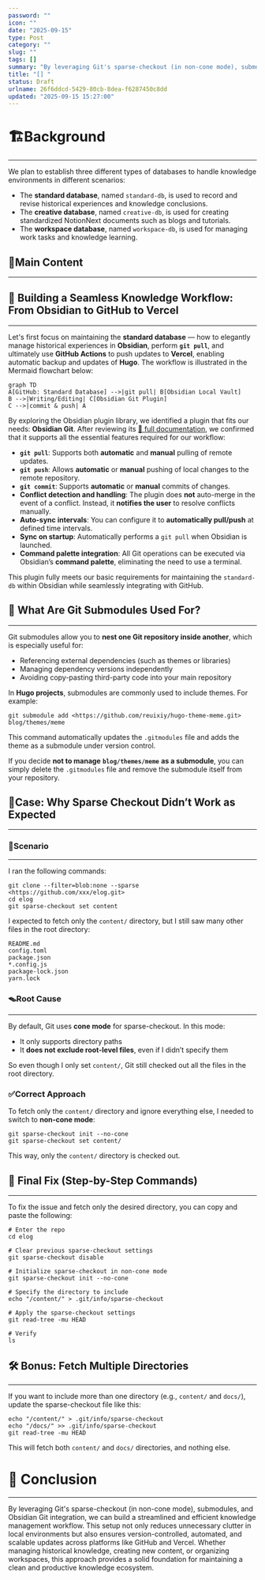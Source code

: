 ```yaml
---
password: ""
icon: ""
date: "2025-09-15"
type: Post
category: ""
slug: ""
tags: []
summary: "By leveraging Git's sparse-checkout (in non-cone mode), submodules, and Obsidian Git integration, we can build a streamlined and efficient knowledge management workflow. This setup not only reduces unnecessary clutter in local environments but also ensures version-controlled, automated, and scalable updates across platforms like GitHub and Vercel. Whether managing historical knowledge, creating new content, or organizing workspaces, this approach provides a solid foundation for maintaining a clean and productive knowledge ecosystem."
title: "[] "
status: Draft
urlname: 26f6ddcd-5429-80cb-8dea-f6287450c8dd
updated: "2025-09-15 15:27:00"
---
```


# 🏗️Background

---

We plan to establish three different types of databases to handle knowledge environments in different scenarios:

- The **standard database**, named `standard-db`, is used to record and revise historical experiences and knowledge conclusions.
- The **creative database**, named `creative-db`, is used for creating standardized NotionNext documents such as blogs and tutorials.
- The **workspace database**, named `workspace-db`, is used for managing work tasks and knowledge learning.

## 🧱Main Content

---

## 🔄 Building a Seamless Knowledge Workflow: From Obsidian to GitHub to Vercel

---

Let's first focus on maintaining the **standard database** — how to elegantly manage historical experiences in **Obsidian**, perform **`git pull`**, and ultimately use **GitHub Actions** to push updates to **Vercel**, enabling automatic backup and updates of **Hugo**. The workflow is illustrated in the Mermaid flowchart below:

```mermaid
graph TD
A[GitHub: Standard Database] -->|git pull| B[Obsidian Local Vault]
B -->|Writing/Editing| C[Obsidian Git Plugin]
C -->|commit & push| A

```

By exploring the Obsidian plugin library, we identified a plugin that fits our needs: **Obsidian Git**. After reviewing its [📖 full documentation](https://publish.obsidian.md/git-doc), we confirmed that it supports all the essential features required for our workflow:

- **`git pull`**: Supports both **automatic** and **manual** pulling of remote updates.
- **`git push`**: Allows **automatic** or **manual** pushing of local changes to the remote repository.
- **`git commit`**: Supports **automatic** or **manual** commits of changes.
- **Conflict detection and handling**: The plugin does **not** auto-merge in the event of a conflict. Instead, it **notifies the user** to resolve conflicts manually.
- **Auto-sync intervals**: You can configure it to **automatically pull/push** at defined time intervals.
- **Sync on startup**: Automatically performs a `git pull` when Obsidian is launched.
- **Command palette integration**: All Git operations can be executed via Obsidian’s **command palette**, eliminating the need to use a terminal.

This plugin fully meets our basic requirements for maintaining the `standard-db` within Obsidian while seamlessly integrating with GitHub.

## 🧩 What Are Git Submodules Used For?

---

Git submodules allow you to **nest one Git repository inside another**, which is especially useful for:

- Referencing external dependencies (such as themes or libraries)
- Managing dependency versions independently
- Avoiding copy-pasting third-party code into your main repository

In **Hugo projects**, submodules are commonly used to include themes. For example:

```shell
git submodule add <https://github.com/reuixiy/hugo-theme-meme.git> blog/themes/meme
```

This command automatically updates the `.gitmodules` file and adds the theme as a submodule under version control.

If you decide **not to manage** **`blog/themes/meme`** **as a submodule**, you can simply delete the `.gitmodules` file and remove the submodule itself from your repository.

## 🧨Case: Why Sparse Checkout Didn’t Work as Expected

---

### 🎯Scenario

---

I ran the following commands:

```shell
git clone --filter=blob:none --sparse <https://github.com/xxx/elog.git>
cd elog
git sparse-checkout set content
```

I expected to fetch only the `content/` directory, but I still saw many other files in the root directory:

```shell
README.md
config.toml
package.json
*.config.js
package-lock.json
yarn.lock
```

### 🪤Root Cause

---

By default, Git uses **cone mode** for sparse-checkout. In this mode:

- It only supports directory paths
- It **does not exclude root-level files**, even if I didn’t specify them

So even though I only set `content/`, Git still checked out all the files in the root directory.

### ✅Correct Approach

To fetch only the `content/` directory and ignore everything else, I needed to switch to **non-cone mode**:

```shell
git sparse-checkout init --no-cone
git sparse-checkout set content/
```

This way, only the `content/` directory is checked out.

## 🧪 Final Fix (Step-by-Step Commands)

---

To fix the issue and fetch only the desired directory, you can copy and paste the following:

```shell
# Enter the repo
cd elog

# Clear previous sparse-checkout settings
git sparse-checkout disable

# Initialize sparse-checkout in non-cone mode
git sparse-checkout init --no-cone

# Specify the directory to include
echo "/content/" > .git/info/sparse-checkout

# Apply the sparse-checkout settings
git read-tree -mu HEAD

# Verify
ls
```

## 🛠️ Bonus: Fetch Multiple Directories

---

If you want to include more than one directory (e.g., `content/` and `docs/`), update the sparse-checkout file like this:

```shell
echo "/content/" > .git/info/sparse-checkout
echo "/docs/" >> .git/info/sparse-checkout
git read-tree -mu HEAD
```

This will fetch both `content/` and `docs/` directories, and nothing else.

# 🧾 Conclusion

---

By leveraging Git's sparse-checkout (in non-cone mode), submodules, and Obsidian Git integration, we can build a streamlined and efficient knowledge management workflow. This setup not only reduces unnecessary clutter in local environments but also ensures version-controlled, automated, and scalable updates across platforms like GitHub and Vercel. Whether managing historical knowledge, creating new content, or organizing workspaces, this approach provides a solid foundation for maintaining a clean and productive knowledge ecosystem.
